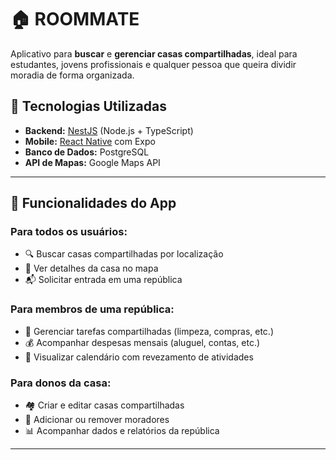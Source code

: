 # 🏠 ROOMMATE

Aplicativo para **buscar** e **gerenciar casas compartilhadas**, ideal para estudantes, jovens profissionais e qualquer pessoa que queira dividir moradia de forma organizada.

## 🔧 Tecnologias Utilizadas

- **Backend:** [NestJS](https://nestjs.com/) (Node.js + TypeScript)
- **Mobile:** [React Native](https://reactnative.dev/) com Expo
- **Banco de Dados:** PostgreSQL
- **API de Mapas:** Google Maps API 

---

## 📱 Funcionalidades do App

### Para todos os usuários:
- 🔍 Buscar casas compartilhadas por localização
- 📍 Ver detalhes da casa no mapa
- 📬 Solicitar entrada em uma república

### Para membros de uma república:
- 🧹 Gerenciar tarefas compartilhadas (limpeza, compras, etc.)
- 💰 Acompanhar despesas mensais (aluguel, contas, etc.)
- 📅 Visualizar calendário com revezamento de atividades

### Para donos da casa:
- 🏘️ Criar e editar casas compartilhadas
- 👥 Adicionar ou remover moradores
- 📊 Acompanhar dados e relatórios da república

---
